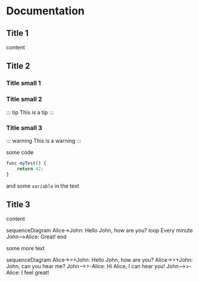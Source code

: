 # Documentation

## Title 1

content

## Title 2

### Title small 1
### Title small 2

::: tip
This is a tip
:::

### Title small 3

::: warning
This is a warning
:::

some code

```js
func myTest() {
    return 42;
}
```

and some `variable` in the text 

## Title 3

content

<mermaid>
sequenceDiagram
    Alice->John: Hello John, how are you?
    loop Every minute
        John-->Alice: Great!
    end
</mermaid>

some more text 

<mermaid>
sequenceDiagram
    Alice->>+John: Hello John, how are you?
    Alice->>+John: John, can you hear me?
    John-->>-Alice: Hi Alice, I can hear you!
    John-->>-Alice: I feel great!
</mermaid>
